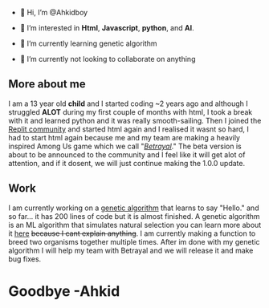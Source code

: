 - 👋 Hi, I’m @Ahkidboy

- 👀 I’m interested in **Html**, **Javascript**, **python**, and **AI**.
- 🌱 I’m currently learning genetic algorithm
- 💞️ I’m currently not looking to collaborate on anything

## More about me
I am a 13 year old **child** and I started coding ~2 years ago and although I struggled **ALOT** during my first couple of months with html, I took a break with it and learned python and it was really smooth-sailing. Then I joined the [Replit community](https://replit.com/@JULIODIAZ1) and started html again and I realised it wasnt so hard, I had to start html again because me and my team are making a heavily inspired Among Us game which we call  "[*Betrayal*](https://replit.com/@HackersClan/Betrayal)."  The beta version is about to be announced to the community and I feel like it will get alot of attention, and if it dosent, we will just continue making the 1.0.0 update.

## Work
I am currently working on a [genetic algorithm](https://replit.com/@JULIODIAZ1/Genetic-Algorithm) that learns to say "Hello." and so far... it has 200 lines of code but it is almost finished. A genetic algorithm is an ML algorithm that simulates natural selection you can learn more about it [here](https://www.youtube.com/watch?v=XP8R0yzAbdo&t=0s) ~~because I cant explain anything~~. I am currently making a function to breed two organisms together multiple times. After im done with my genetic algorithm I will help my team with Betrayal and we will release it and make bug fixes.





# Goodbye -Ahkid
